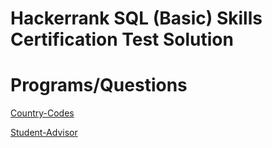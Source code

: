 # Hackerrank SQL (Basic) Skills Certification Test Solution

# Programs/Questions
[Country-Codes](https://github.com/Yoki2204/hackerrank/blob/main/hackerrank-sql-basics-student-advisor.sql)

[Student-Advisor](https://github.com/Yoki2204/hackerrank/blob/main/hackerrank-sql-basics-student-advisor.sql)
